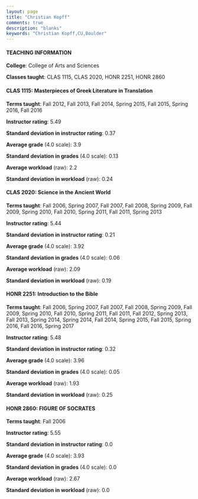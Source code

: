 ```yaml
---
layout: page
title: "Christian Kopff" 
comments: true
description: "blanks"
keywords: "Christian Kopff,CU,Boulder"
---
```

<head>
<script src="https://ajax.googleapis.com/ajax/libs/jquery/2.1.3/jquery.min.js"></script>
<script src="https://dl.dropboxusercontent.com/s/pc42nxpaw1ea4o9/highcharts.js?dl=0"></script>
<!-- <script src="../assets/js/highcharts.js"></script> -->
<style type="text/css">@font-face {
	font-family: "Bebas Neue";
	src: url(https://www.filehosting.org/file/details/544349/BebasNeue Regular.otf) format("opentype");
	}
	h1.Bebas { 
		font-family: "Bebas Neue", Verdana, Tahoma;
	}
</style>
</head>
	   
#### TEACHING INFORMATION

**College**: College of Arts and Sciences

**Classes taught**: CLAS 1115, CLAS 2020, HONR 2251, HONR 2860

#### CLAS 1115: Masterpieces of Greek Literature in Translation

**Terms taught**: Fall 2012, Fall 2013, Fall 2014, Spring 2015, Fall 2015, Spring 2016, Fall 2016

**Instructor rating**: 5.49

**Standard deviation in instructor rating**: 0.37

**Average grade** (4.0 scale): 3.9

**Standard deviation in grades** (4.0 scale): 0.13

**Average workload** (raw): 2.2

**Standard deviation in workload** (raw): 0.24

#### CLAS 2020: Science in the Ancient World

**Terms taught**: Fall 2006, Spring 2007, Fall 2007, Fall 2008, Spring 2009, Fall 2009, Spring 2010, Fall 2010, Spring 2011, Fall 2011, Spring 2013

**Instructor rating**: 5.44

**Standard deviation in instructor rating**: 0.21

**Average grade** (4.0 scale): 3.92

**Standard deviation in grades** (4.0 scale): 0.06

**Average workload** (raw): 2.09

**Standard deviation in workload** (raw): 0.19

#### HONR 2251: Introduction to the Bible

**Terms taught**: Fall 2006, Spring 2007, Fall 2007, Fall 2008, Spring 2009, Fall 2009, Spring 2010, Fall 2010, Spring 2011, Fall 2011, Fall 2012, Spring 2013, Fall 2013, Spring 2014, Spring 2014, Fall 2014, Spring 2015, Fall 2015, Spring 2016, Fall 2016, Spring 2017

**Instructor rating**: 5.48

**Standard deviation in instructor rating**: 0.32

**Average grade** (4.0 scale): 3.96

**Standard deviation in grades** (4.0 scale): 0.05

**Average workload** (raw): 1.93

**Standard deviation in workload** (raw): 0.25

#### HONR 2860: FIGURE OF SOCRATES

**Terms taught**: Fall 2006

**Instructor rating**: 5.55

**Standard deviation in instructor rating**: 0.0

**Average grade** (4.0 scale): 3.93

**Standard deviation in grades** (4.0 scale): 0.0

**Average workload** (raw): 2.67

**Standard deviation in workload** (raw): 0.0

